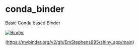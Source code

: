 # conda_binder
Basic Conda based Binder

[![Binder](https://mybinder.org/badge_logo.svg)](https://mybinder.org/v2/gh/EmStephens995/shiny_app/main)

(https://mybinder.org/v2/gh/EmStephens995/shiny_app/main)
